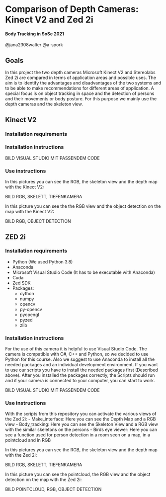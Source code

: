 # Comparison of Depth Cameras: Kinect V2 and Zed 2i

#### Body Tracking in SoSe 2021
@jana2308walter
@a-spork


## Goals

In this project the two depth cameras Microsoft Kinect V2 and Stereolabs Zed 2i are compared in terms of application areas and possible uses. 
The aim is to identify the advantages and disadvantages of the two systems and to be able to make recommendations for different areas of application. 
A special focus is on object tracking in space and the detection of persons and their movements or body posture. 
For this purpose we mainly use the depth cameras and the skeleton view.


## Kinect V2

### Installation requirements
### Installation instructions

BILD VISUAL STUDIO MIT PASSENDEM CODE

### Use instructions

In this pictures you can see the RGB, the skeleton view and the depth map with the Kinect V2:

BILD RGB, SKELETT, TIEFENKAMERA

In this picture you can see the the RGB view and the object detection on the map with the Kinect V2:

BILD RGB, OBJECT DETECTION



## ZED 2i

### Installation requirements

- Python (We used Python 3.8)
- Anaconda
- Microsoft Visual Studio Code (It has to be executable with Anaconda)
- Cuda
- Zed SDK
- Packages:
    - cython
    - numpy
    - opencv
    - py-opencv
    - pyopengl
    - pyzed
    - zlib


### Installation instructions

For the use of this camera it is helpful to use Visual Studio Code. The camera is compatible with C#, C++ and Python, so we decided to use Python for this course.
Also we suggest to use Anaconda to install all the needed packages and an individual development environment.
If you want to use our scripts you have to install the needed packages first (Described above). After you installed the packages correctly, the Scripts should run and
if your camera is connected to your computer, you can start to work.

BILD VISUAL STUDIO MIT PASSENDEM CODE


### Use instructions

With the scripts from this repository you can activate the various views of the Zed 2i:
    - Make_interface: Here you can see the Depth Map and a RGB view
    - Body_tracking: Here you can see the Skeleton View and a RGB view with the similar skeletons on the persons
    - Birds eye viewer: Here you can see a function used for person detection in a room seen on a map, in a pointcloud and in RGB
    
In this pictures you can see the RGB, the skeleton view and the depth map with the Zed 2i:

BILD RGB, SKELETT, TIEFENKAMERA

In this picture you can see the pointcloud, the RGB view and the object detection on the map with the Zed 2i:

BILD POINTCLOUD, RGB, OBJECT DETECTION